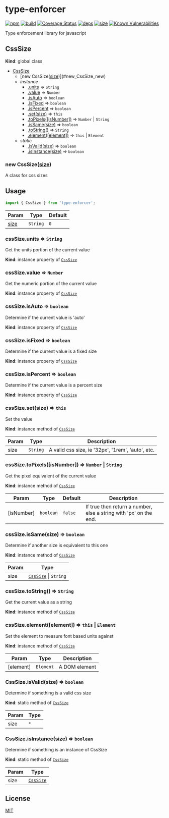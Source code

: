 # type-enforcer
[![npm][npm]][npm-url]
[![build][build]][build-url]
[![Coverage Status](https://coveralls.io/repos/github/DarrenPaulWright/type-enforcer/badge.svg?branch=master)](https://coveralls.io/github/DarrenPaulWright/type-enforcer?branch=master)
[![deps][deps]][deps-url]
[![size][size]][size-url]
[![Known Vulnerabilities](https://snyk.io/test/github/DarrenPaulWright/type-enforcer/badge.svg?targetFile=package.json)](https://snyk.io/test/github/DarrenPaulWright/type-enforcer?targetFile=package.json)

Type enforcement library for javascript

<a name="CssSize"></a>

## CssSize
**Kind**: global class  

* [CssSize](#CssSize)
    * [new CssSize([size])](#new_CssSize_new)
    * _instance_
        * [.units](#CssSize+units) ⇒ <code>String</code>
        * [.value](#CssSize+value) ⇒ <code>Number</code>
        * [.isAuto](#CssSize+isAuto) ⇒ <code>boolean</code>
        * [.isFixed](#CssSize+isFixed) ⇒ <code>boolean</code>
        * [.isPercent](#CssSize+isPercent) ⇒ <code>boolean</code>
        * [.set(size)](#CssSize+set) ⇒ <code>this</code>
        * [.toPixels([isNumber])](#CssSize+toPixels) ⇒ <code>Number</code> \| <code>String</code>
        * [.isSame(size)](#CssSize+isSame) ⇒ <code>boolean</code>
        * [.toString()](#CssSize+toString) ⇒ <code>String</code>
        * [.element([element])](#CssSize+element) ⇒ <code>this</code> \| <code>Element</code>
    * _static_
        * [.isValid(size)](#CssSize.isValid) ⇒ <code>boolean</code>
        * [.isInstance(size)](#CssSize.isInstance) ⇒ <code>boolean</code>

<a name="new_CssSize_new"></a>

### new CssSize([size])
A class for css sizes## Usage``` javascriptimport { CssSize } from 'type-enforcer';```


| Param | Type | Default |
| --- | --- | --- |
| [size] | <code>String</code> | <code>0</code> | 

<a name="CssSize+units"></a>

### cssSize.units ⇒ <code>String</code>
Get the units portion of the current value

**Kind**: instance property of [<code>CssSize</code>](#CssSize)  
<a name="CssSize+value"></a>

### cssSize.value ⇒ <code>Number</code>
Get the numeric portion of the current value

**Kind**: instance property of [<code>CssSize</code>](#CssSize)  
<a name="CssSize+isAuto"></a>

### cssSize.isAuto ⇒ <code>boolean</code>
Determine if the current value is 'auto'

**Kind**: instance property of [<code>CssSize</code>](#CssSize)  
<a name="CssSize+isFixed"></a>

### cssSize.isFixed ⇒ <code>boolean</code>
Determine if the current value is a fixed size

**Kind**: instance property of [<code>CssSize</code>](#CssSize)  
<a name="CssSize+isPercent"></a>

### cssSize.isPercent ⇒ <code>boolean</code>
Determine if the current value is a percent size

**Kind**: instance property of [<code>CssSize</code>](#CssSize)  
<a name="CssSize+set"></a>

### cssSize.set(size) ⇒ <code>this</code>
Set the value

**Kind**: instance method of [<code>CssSize</code>](#CssSize)  

| Param | Type | Description |
| --- | --- | --- |
| size | <code>String</code> | A valid css size, ie '32px', '1rem', 'auto', etc. |

<a name="CssSize+toPixels"></a>

### cssSize.toPixels([isNumber]) ⇒ <code>Number</code> \| <code>String</code>
Get the pixel equivalent of the current value

**Kind**: instance method of [<code>CssSize</code>](#CssSize)  

| Param | Type | Default | Description |
| --- | --- | --- | --- |
| [isNumber] | <code>boolean</code> | <code>false</code> | If true then return a number, else a string with 'px' on the end. |

<a name="CssSize+isSame"></a>

### cssSize.isSame(size) ⇒ <code>boolean</code>
Determine if another size is equivalent to this one

**Kind**: instance method of [<code>CssSize</code>](#CssSize)  

| Param | Type |
| --- | --- |
| size | [<code>CssSize</code>](#CssSize) \| <code>String</code> | 

<a name="CssSize+toString"></a>

### cssSize.toString() ⇒ <code>String</code>
Get the current value as a string

**Kind**: instance method of [<code>CssSize</code>](#CssSize)  
<a name="CssSize+element"></a>

### cssSize.element([element]) ⇒ <code>this</code> \| <code>Element</code>
Set the element to measure font based units against

**Kind**: instance method of [<code>CssSize</code>](#CssSize)  

| Param | Type | Description |
| --- | --- | --- |
| [element] | <code>Element</code> | A DOM element |

<a name="CssSize.isValid"></a>

### CssSize.isValid(size) ⇒ <code>boolean</code>
Determine if something is a valid css size

**Kind**: static method of [<code>CssSize</code>](#CssSize)  

| Param | Type |
| --- | --- |
| size | <code>\*</code> | 

<a name="CssSize.isInstance"></a>

### CssSize.isInstance(size) ⇒ <code>boolean</code>
Determine if something is an instance of CssSize

**Kind**: static method of [<code>CssSize</code>](#CssSize)  

| Param | Type |
| --- | --- |
| size | [<code>CssSize</code>](#CssSize) | 


## License

[MIT](https://github.com/darrenpaulwright/type-enforcer/blob/master/LICENSE.md)

[npm]: https://img.shields.io/npm/v/type-enforcer.svg
[npm-url]: https://npmjs.com/package/type-enforcer
[build]: https://travis-ci.org/DarrenPaulWright/type-enforcer.svg?branch=master
[build-url]: https://travis-ci.org/DarrenPaulWright/type-enforcer
[deps]: https://david-dm.org/darrenpaulwright/type-enforcer.svg
[deps-url]: https://david-dm.org/darrenpaulwright/type-enforcer
[size]: https://packagephobia.now.sh/badge?p=type-enforcer
[size-url]: https://packagephobia.now.sh/result?p=type-enforcer
